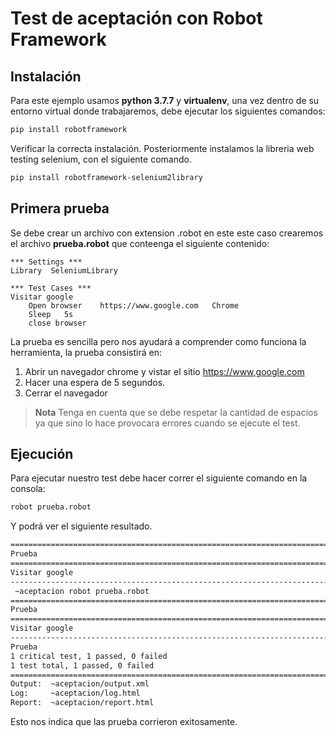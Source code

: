 # Test de aceptación con Robot Framework

## Instalación
Para este ejemplo usamos **python 3.7.7** y **virtualenv**, una vez dentro de su entorno virtual donde trabajaremos, debe ejecutar los siguientes comandos:
```bash
pip install robotframework
```
Verificar la correcta instalación.
Posteriormente instalamos la libreria web testing selenium, con el siguiente comando.
```bash
pip install robotframework-selenium2library
```

## Primera prueba
Se debe crear un archivo con extension .robot en este este caso crearemos el archivo **prueba.robot** que conteenga el siguiente contenido:

```
*** Settings ***
Library  SeleniumLibrary

*** Test Cases ***
Visitar google
    Open browser    https://www.google.com   Chrome
    Sleep   5s
    close browser
```
La prueba es sencilla pero nos ayudará a comprender como funciona la herramienta, la prueba consistirá en:
1. Abrir un navegador chrome y vistar el sitio https://www.google.com
2. Hacer una espera de 5 segundos.
3. Cerrar el navegador


> **Nota** Tenga en cuenta que se debe respetar la cantidad de espacios ya que sino lo hace provocara errores cuando se ejecute el test.

## Ejecución
Para ejecutar nuestro test debe hacer correr el siguiente comando en la consola:
```bash
robot prueba.robot
```
Y podrá ver el siguiente resultado.
```bash
==============================================================================
Prueba                                                                        
==============================================================================
Visitar google                                                        | PASS |
------------------------------------------------------------------------------
 ~aceptacion robot prueba.robot    
==============================================================================
Prueba                                                                        
==============================================================================
Visitar google                                                        | PASS |
------------------------------------------------------------------------------
Prueba                                                                | PASS |
1 critical test, 1 passed, 0 failed
1 test total, 1 passed, 0 failed
==============================================================================
Output:  ~aceptacion/output.xml
Log:     ~aceptacion/log.html
Report:  ~aceptacion/report.html
```
Esto nos indica que las prueba corrieron exitosamente.

